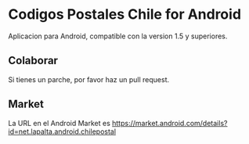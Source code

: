 # Codigos Postales Chile for Android

Aplicacion para Android, compatible con la version 1.5 y superiores.

## Colaborar

Si tienes un parche, por favor haz un pull request.

## Market

La URL en el Android Market es https://market.android.com/details?id=net.lapalta.android.chilepostal